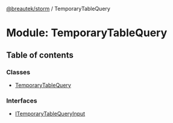 [@breautek/storm](../README.md) / TemporaryTableQuery

# Module: TemporaryTableQuery

## Table of contents

### Classes

- [TemporaryTableQuery](../classes/temporarytablequery.temporarytablequery-1.md)

### Interfaces

- [ITemporaryTableQueryInput](../interfaces/temporarytablequery.itemporarytablequeryinput.md)
